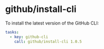 # github/install-cli

To install the latest version of the GitHub CLI:

```yaml
tasks:
  - key: github-cli
    call: github/install-cli 1.0.5
```
